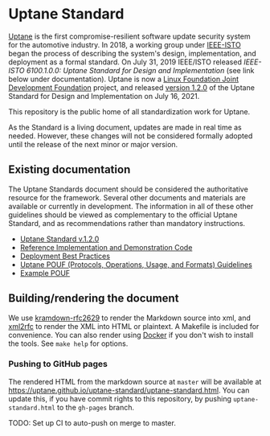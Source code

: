 # Uptane Standard

[Uptane](https://uptane.github.io) is the first compromise-resilient software update security system for the automotive industry. In 2018, a working group under [IEEE-ISTO](https://ieee-isto.org/) began the process of describing the system's design, implementation, and deployment as a formal standard. On July 31, 2019 IEEE/ISTO released *IEEE-ISTO 6100.1.0.0: Uptane Standard for Design and Implementation* (see link below under documentation). Uptane is now a [Linux Foundation Joint Development Foundation](http://www.jointdevelopment.org/) project, and released [version 1.2.0](https://uptane.github.io/papers/uptane-standard.1.2.0.html) of the Uptane Standard for Design and Implementation on July 16, 2021.

This repository is the public home of all standardization work for Uptane.

As the Standard is a living document, updates are made in real time as needed. However, these changes will not be considered formally adopted until the release of the next minor or major version.

## Existing documentation

The Uptane Standards document should be considered the authoritative resource for the framework. Several other documents and materials are available or currently in development. The information in all of these other guidelines should be viewed as complementary to the official Uptane Standard, and as recommendations rather than mandatory instructions.

* [Uptane Standard v.1.2.0](https://uptane.github.io/papers/uptane-standard.1.2.0.html)
* [Reference Implementation and Demonstration Code](https://github.com/uptane/uptane)
* [Deployment Best Practices](https://uptane.github.io/papers/V1.2.0_uptane_deploy.html)
* [Uptane POUF (Protocols, Operations, Usage, and Formats) Guidelines](https://uptane.github.io/pouf.html)
* [Example POUF](https://uptane.github.io/reference_pouf.html)

## Building/rendering the document

We use [kramdown-rfc2629](https://github.com/cabo/kramdown-rfc2629) to render the Markdown source into xml, and [xml2rfc](https://xml2rfc.tools.ietf.org/) to render the XML into HTML or plaintext. A Makefile is included for convenience. You can also render using [Docker](https://www.docker.com/) if you don't wish to install the tools. See `make help` for options.

### Pushing to GitHub pages

The rendered HTML from the markdown source at `master` will be available at https://uptane.github.io/uptane-standard/uptane-standard.html. You can update this, if you have commit rights to this repository, by pushing `uptane-standard.html` to the `gh-pages` branch.

TODO: Set up CI to auto-push on merge to master.

